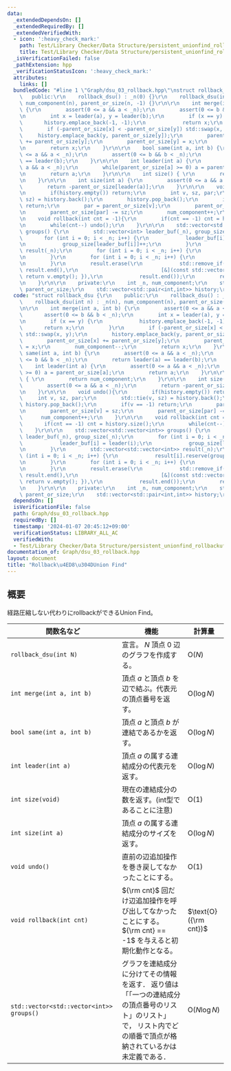 ```yaml
---
data:
  _extendedDependsOn: []
  _extendedRequiredBy: []
  _extendedVerifiedWith:
  - icon: ':heavy_check_mark:'
    path: Test/Library Checker/Data Structure/persistent_unionfind_rollbackuf.test.cpp.cpp
    title: Test/Library Checker/Data Structure/persistent_unionfind_rollbackuf.test.cpp.cpp
  _isVerificationFailed: false
  _pathExtension: hpp
  _verificationStatusIcon: ':heavy_check_mark:'
  attributes:
    links: []
  bundledCode: "#line 1 \"Graph/dsu_03_rollback.hpp\"\nstruct rollback_dsu {\r\n \
    \   public:\r\n    rollback_dsu() : _n(0) {}\r\n    rollback_dsu(int n) : _n(n),\
    \ num_component(n), parent_or_size(n, -1) {}\r\n\r\n    int merge(int a, int b)\
    \ {\r\n        assert(0 <= a && a < _n);\r\n        assert(0 <= b && b < _n);\r\
    \n        int x = leader(a), y = leader(b);\r\n        if (x == y) {\r\n     \
    \       history.emplace_back(-1, -1);\r\n            return x;\r\n        }\r\n\
    \        if (-parent_or_size[x] < -parent_or_size[y]) std::swap(x, y);\r\n   \
    \     history.emplace_back(y, parent_or_size[y]);\r\n        parent_or_size[x]\
    \ += parent_or_size[y];\r\n        parent_or_size[y] = x;\r\n        num_component--;\r\
    \n        return x;\r\n    }\r\n\r\n    bool same(int a, int b) {\r\n        assert(0\
    \ <= a && a < _n);\r\n        assert(0 <= b && b < _n);\r\n        return leader(a)\
    \ == leader(b);\r\n    }\r\n\r\n    int leader(int a) {\r\n        assert(0 <=\
    \ a && a < _n);\r\n        while(parent_or_size[a] >= 0) a = parent_or_size[a];\r\
    \n        return a;\r\n    }\r\n\r\n    int size() { \r\n        return num_component;\r\
    \n    }\r\n\r\n    int size(int a) {\r\n        assert(0 <= a && a < _n);\r\n\
    \        return -parent_or_size[leader(a)];\r\n    }\r\n\r\n    void undo(){\r\
    \n        if(history.empty()) return;\r\n        int v, sz, par;\r\n        std::tie(v,\
    \ sz) = history.back();\r\n        history.pop_back();\r\n        if(v == -1)\
    \ return;\r\n        par = parent_or_size[v];\r\n        parent_or_size[v] = sz;\r\
    \n        parent_or_size[par] -= sz;\r\n        num_component++;\r\n    }\r\n\r\
    \n    void rollback(int cnt = -1){\r\n        if(cnt == -1) cnt = history.size();\r\
    \n        while(cnt--) undo();\r\n    }\r\n\r\n    std::vector<std::vector<int>>\
    \ groups() {\r\n        std::vector<int> leader_buf(_n), group_size(_n);\r\n \
    \       for (int i = 0; i < _n; i++) {\r\n            leader_buf[i] = leader(i);\r\
    \n            group_size[leader_buf[i]]++;\r\n        }\r\n        std::vector<std::vector<int>>\
    \ result(_n);\r\n        for (int i = 0; i < _n; i++) {\r\n            result[i].reserve(group_size[i]);\r\
    \n        }\r\n        for (int i = 0; i < _n; i++) {\r\n            result[leader_buf[i]].push_back(i);\r\
    \n        }\r\n        result.erase(\r\n            std::remove_if(result.begin(),\
    \ result.end(),\r\n                           [&](const std::vector<int>& v) {\
    \ return v.empty(); }),\r\n            result.end());\r\n        return result;\r\
    \n    }\r\n\r\n    private:\r\n    int _n, num_component;\r\n    std::vector<int>\
    \ parent_or_size;\r\n    std::vector<std::pair<int,int>> history;\r\n};\r\n"
  code: "struct rollback_dsu {\r\n    public:\r\n    rollback_dsu() : _n(0) {}\r\n\
    \    rollback_dsu(int n) : _n(n), num_component(n), parent_or_size(n, -1) {}\r\
    \n\r\n    int merge(int a, int b) {\r\n        assert(0 <= a && a < _n);\r\n \
    \       assert(0 <= b && b < _n);\r\n        int x = leader(a), y = leader(b);\r\
    \n        if (x == y) {\r\n            history.emplace_back(-1, -1);\r\n     \
    \       return x;\r\n        }\r\n        if (-parent_or_size[x] < -parent_or_size[y])\
    \ std::swap(x, y);\r\n        history.emplace_back(y, parent_or_size[y]);\r\n\
    \        parent_or_size[x] += parent_or_size[y];\r\n        parent_or_size[y]\
    \ = x;\r\n        num_component--;\r\n        return x;\r\n    }\r\n\r\n    bool\
    \ same(int a, int b) {\r\n        assert(0 <= a && a < _n);\r\n        assert(0\
    \ <= b && b < _n);\r\n        return leader(a) == leader(b);\r\n    }\r\n\r\n\
    \    int leader(int a) {\r\n        assert(0 <= a && a < _n);\r\n        while(parent_or_size[a]\
    \ >= 0) a = parent_or_size[a];\r\n        return a;\r\n    }\r\n\r\n    int size()\
    \ { \r\n        return num_component;\r\n    }\r\n\r\n    int size(int a) {\r\n\
    \        assert(0 <= a && a < _n);\r\n        return -parent_or_size[leader(a)];\r\
    \n    }\r\n\r\n    void undo(){\r\n        if(history.empty()) return;\r\n   \
    \     int v, sz, par;\r\n        std::tie(v, sz) = history.back();\r\n       \
    \ history.pop_back();\r\n        if(v == -1) return;\r\n        par = parent_or_size[v];\r\
    \n        parent_or_size[v] = sz;\r\n        parent_or_size[par] -= sz;\r\n  \
    \      num_component++;\r\n    }\r\n\r\n    void rollback(int cnt = -1){\r\n \
    \       if(cnt == -1) cnt = history.size();\r\n        while(cnt--) undo();\r\n\
    \    }\r\n\r\n    std::vector<std::vector<int>> groups() {\r\n        std::vector<int>\
    \ leader_buf(_n), group_size(_n);\r\n        for (int i = 0; i < _n; i++) {\r\n\
    \            leader_buf[i] = leader(i);\r\n            group_size[leader_buf[i]]++;\r\
    \n        }\r\n        std::vector<std::vector<int>> result(_n);\r\n        for\
    \ (int i = 0; i < _n; i++) {\r\n            result[i].reserve(group_size[i]);\r\
    \n        }\r\n        for (int i = 0; i < _n; i++) {\r\n            result[leader_buf[i]].push_back(i);\r\
    \n        }\r\n        result.erase(\r\n            std::remove_if(result.begin(),\
    \ result.end(),\r\n                           [&](const std::vector<int>& v) {\
    \ return v.empty(); }),\r\n            result.end());\r\n        return result;\r\
    \n    }\r\n\r\n    private:\r\n    int _n, num_component;\r\n    std::vector<int>\
    \ parent_or_size;\r\n    std::vector<std::pair<int,int>> history;\r\n};\r\n"
  dependsOn: []
  isVerificationFile: false
  path: Graph/dsu_03_rollback.hpp
  requiredBy: []
  timestamp: '2024-01-07 20:45:12+09:00'
  verificationStatus: LIBRARY_ALL_AC
  verifiedWith:
  - Test/Library Checker/Data Structure/persistent_unionfind_rollbackuf.test.cpp.cpp
documentation_of: Graph/dsu_03_rollback.hpp
layout: document
title: "Rollback\u4ED8\u304DUnion Find"
---
```


## 概要
経路圧縮しない代わりにrollbackができるUnion Find。<br>

| 関数名など   | 機能        | 計算量    |
| ------------|----------- | ------------- |
|`rollback_dsu(int N)`|宣言。 $N$ 頂点 $0$ 辺のグラフを作成する。 | $\text{O} (N)$ | 
|`int merge(int a, int b)`|頂点 $a$ と頂点 $b$ を辺で結ぶ。代表元の頂点番号を返す。 | $\text{O} (\log N)$ | 
|`bool same(int a, int b)`|頂点 $a$ と頂点 $b$ が連結であるかを返す。 | $\text{O} (\log N)$ | 
|`int leader(int a)`|頂点 $a$ の属する連結成分の代表元を返す。| $\text{O} (\log N)$ | 
|`int size(void)`|現在の連結成分の数を返す。(int型であることに注意)| $\text{O} (1)$ | 
|`int size(int a)`|頂点 $a$ の属する連結成分のサイズを返す。| $\text{O} (\log N)$ | 
|`void undo()`|直前の辺追加操作を巻き戻してなかったことにする。| $\text{O} (1)$ | 
|`void rollback(int cnt)`|${\rm cnt}$ 回だけ辺追加操作を呼び出してなかったことにする。<br>${\rm cnt} == -1$ を与えると初期化動作となる。| $\text{O} ({\rm cnt})$ | 
|`std::vector<std::vector<int>> groups()`|グラフを連結成分に分けてその情報を返す． 返り値は「「一つの連結成分の頂点番号のリスト」のリスト」で， リスト内でどの順番で頂点が格納されているかは未定義である．| $\text{O} (N \log N)$ |
